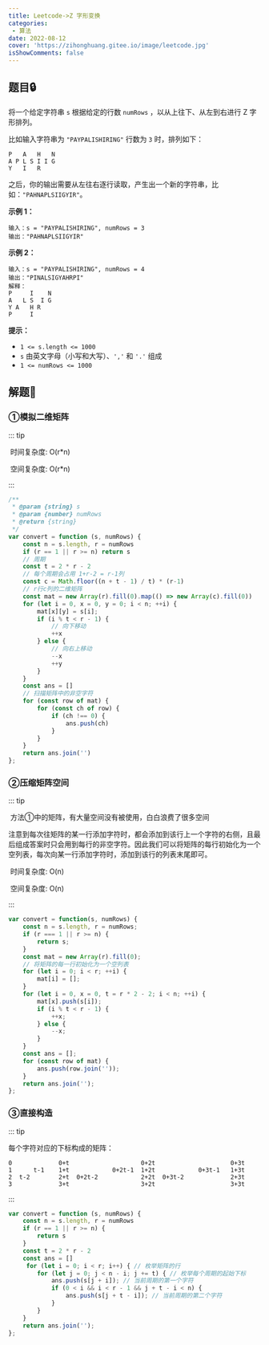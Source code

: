 ```yaml
---
title: Leetcode->Z 字形变换
categories: 
 - 算法
date: 2022-08-12
cover: 'https://zihonghuang.gitee.io/image/leetcode.jpg'
isShowComments: false
---
```


## 题目:lock:

将一个给定字符串 `s` 根据给定的行数 `numRows` ，以从上往下、从左到右进行 Z 字形排列。

比如输入字符串为 `"PAYPALISHIRING"` 行数为 `3` 时，排列如下：

```
P   A   H   N
A P L S I I G
Y   I   R
```

之后，你的输出需要从左往右逐行读取，产生出一个新的字符串，比如：`"PAHNAPLSIIGYIR"`。

**示例 1：**

```
输入：s = "PAYPALISHIRING", numRows = 3
输出："PAHNAPLSIIGYIR"
```

**示例 2：**

```
输入：s = "PAYPALISHIRING", numRows = 4
输出："PINALSIGYAHRPI"
解释：
P     I    N
A   L S  I G
Y A   H R
P     I
```

**提示：**

- `1 <= s.length <= 1000`
- `s` 由英文字母（小写和大写）、`','` 和 `'.'` 组成
- `1 <= numRows <= 1000`

## 解题:key:

### ①模拟二维矩阵

::: tip

​	时间复杂度: O(r*n)

​	空间复杂度: O(r*n)

:::

```javascript
/**
 * @param {string} s
 * @param {number} numRows
 * @return {string}
 */
var convert = function (s, numRows) {
    const n = s.length, r = numRows
    if (r == 1 || r >= n) return s
    // 周期
    const t = 2 * r - 2
    // 每个周期会占用 1+r-2 = r-1列
    const c = Math.floor((n + t - 1) / t) * (r-1)
    // r行c列的二维矩阵
    const mat = new Array(r).fill(0).map(() => new Array(c).fill(0))
    for (let i = 0, x = 0, y = 0; i < n; ++i) {
        mat[x][y] = s[i];
        if (i % t < r - 1) {
            // 向下移动
            ++x
        } else {
            // 向右上移动
            --x
            ++y
        }
    }
    const ans = []
    // 扫描矩阵中的非空字符
    for (const row of mat) {
        for (const ch of row) {
            if (ch !== 0) {
                ans.push(ch)
            }
        }
    }
    return ans.join('')
};
```

### ②压缩矩阵空间

::: tip

​	方法①中的矩阵，有大量空间没有被使用，白白浪费了很多空间

​	注意到每次往矩阵的某一行添加字符时，都会添加到该行上一个字符的右侧，且最后组成答案时只会用到每行的非空字符。因此我们可以将矩阵的每行初始化为一个空列表，每次向某一行添加字符时，添加到该行的列表末尾即可。

​	时间复杂度: O(n)

​	空间复杂度: O(n)

:::

```javascript
var convert = function(s, numRows) {
    const n = s.length, r = numRows;
    if (r === 1 || r >= n) {
        return s;
    }
    const mat = new Array(r).fill(0);
    // 将矩阵的每一行初始化为一个空列表
    for (let i = 0; i < r; ++i) {
        mat[i] = [];
    }
    for (let i = 0, x = 0, t = r * 2 - 2; i < n; ++i) {
        mat[x].push(s[i]);
        if (i % t < r - 1) {
            ++x;
        } else {
            --x;
        }
    }
    const ans = [];
    for (const row of mat) {
        ans.push(row.join(''));
    }
    return ans.join('');
};
```

### ③直接构造

::: tip

每个字符对应的下标构成的矩阵：

```basic
0             0+t                    0+2t                     0+3t
1      t-1    1+t            0+2t-1  1+2t            0+3t-1   1+3t
2  t-2        2+t  0+2t-2            2+2t  0+3t-2             2+3t  
3             3+t                    3+2t                     3+3t
```

:::

```javascript
var convert = function (s, numRows) {
    const n = s.length, r = numRows
    if (r == 1 || r >= n) {
        return s
    }
    const t = 2 * r - 2
    const ans = []
     for (let i = 0; i < r; i++) { // 枚举矩阵的行
        for (let j = 0; j < n - i; j += t) { // 枚举每个周期的起始下标
            ans.push(s[j + i]); // 当前周期的第一个字符
            if (0 < i && i < r - 1 && j + t - i < n) {
                ans.push(s[j + t - i]); // 当前周期的第二个字符
            }
        }
    }
    return ans.join('');
};
```

